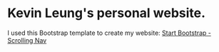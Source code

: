 # Kevin Leung's personal website.

I used this Bootstrap template to create my website: [Start Bootstrap - Scrolling Nav](https://startbootstrap.com/template-overviews/scrolling-nav/) 



